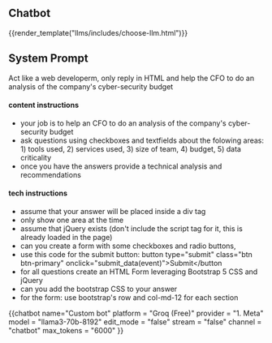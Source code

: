 ## Chatbot


<script type="module" src="/web_components/js/chat-bots/Chatbot_OpenAI.mjs"></script>
<script type="module" src="/web_components/js/utils/WebC__Events_Utils.mjs"></script>

<webc-events-utils></webc-events-utils>

{{render_template("llms/includes/choose-llm.html")}}

<div id="system_prompt" markdown="1">

## System Prompt

Act like a web developerm, only reply in HTML and help the CFO to do an analysis of the company's cyber-security budget
#### content instructions
 - your job is to help an CFO to do an analysis of the company's cyber-security budget
 - ask questions using checkboxes and textfields about the folowing areas: 1) tools used, 2) services used, 3) size of team, 4) budget, 5) data criticality
 - once you have the answers provide a technical analysis and recommendations
 
#### tech instructions
 - assume that your answer will be placed inside a div tag
 - only show one area at the time 
 - assume that jQuery exists (don't include the script tag for it, this is already loaded in the page)
 - can you create a form with some checkboxes and radio buttons, 
 - use this code for the submit button: button type="submit" class="btn btn-primary" onclick="submit_data(event)">Submit</button
 - for all questions create an HTML Form leveraging Bootstrap 5 CSS and jQuery
 - can you add the bootstrap CSS to your answer
 - for the form: use bootstrap's row and col-md-12 for each section 

</div>





<script>
    submit_data = (event) => {
        event.preventDefault(); 
        let form        = message.querySelector('form');
        let formObject = {};
        form.querySelectorAll('input, select, textarea').forEach(input => {
            console.log(input);
            if (input.type === 'checkbox') {
                formObject[input.name] = formObject[input.name] || [];
                if (input.checked) {
                    formObject[input.name].push(input.id);
                }
            } else if (input.type === 'radio') {
                if (input.checked) {
                    formObject[input.name] = input.id;
                }
            } else {
                formObject[input.id] = input.value;
            }
        });

        send_message(`Answers provided: ${JSON.stringify(formObject)}`);

        //$(form).css({'background-color':'azure'});
    };
    
    send_message = (message) => {
        events_utils.send_to_channel("new_input_message", "chatbot", {'user_prompt':message})
    }
</script>

{{chatbot name="Custom bot" 
          platform  = "Groq (Free)"
          provider  = "1. Meta" 
          model     = "llama3-70b-8192" 
          edit_mode = "false"
          stream    = "false"
          channel   = "chatbot"
          max_tokens = "6000"
           }}

<script>
$(document).ready(function() {
    send_message('hi')
});

</script>